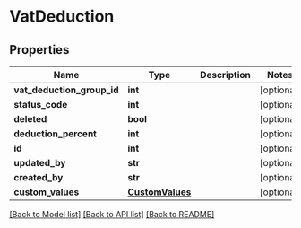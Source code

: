 # VatDeduction

## Properties
Name | Type | Description | Notes
------------ | ------------- | ------------- | -------------
**vat_deduction_group_id** | **int** |  | [optional] 
**status_code** | **int** |  | [optional] 
**deleted** | **bool** |  | [optional] 
**deduction_percent** | **int** |  | [optional] 
**id** | **int** |  | [optional] 
**updated_by** | **str** |  | [optional] 
**created_by** | **str** |  | [optional] 
**custom_values** | [**CustomValues**](CustomValues.md) |  | [optional] 

[[Back to Model list]](../README.md#documentation-for-models) [[Back to API list]](../README.md#documentation-for-api-endpoints) [[Back to README]](../README.md)

